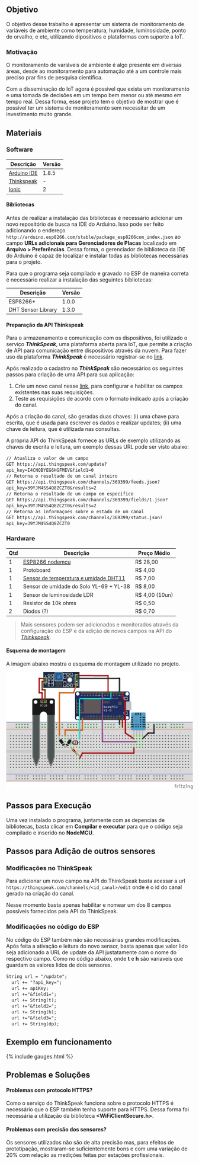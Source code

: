 ## Objetivo

O objetivo desse trabalho é apresentar um sistema de monitoramento de variáveis de ambiente como temperatura, humidade, luminosidade, ponto de orvalho, e etc, utilizando dipositivos e plataformas com suporte a IoT.

### Motivação

O monitoramento de variáveis de ambiente é algo presente em diversas áreas, desde ao monitoramento para automação até a um controle mais preciso prar fins de pesquisa científica.

Com a disseminação do IoT agora é possivel que exista um monitoramento e uma tomada de decisões em um tempo bem menor ou até mesmo em tempo real. Dessa forma, esse projeto tem o objetivo de mostrar que é possível ter um sistema de monitoramento sem necessitar de um investimento muito grande.

## Materiais

### Software

Descrição | Versão
------------ | -------------
[Arduino IDE](https://www.arduino.cc/)  |   1.8.5
[Thinkspeak](https://thingspeak.com/)   |   -
[Ionic](https://ionicframework.com/)    |   2 

#### Bibliotecas

Antes de realizar a instalação das bibliotecas é necessário adicionar um novo repositório de busca na IDE do Arduino. Isso pode ser feito adicionando o endereço `http://arduino.esp8266.com/stable/package_esp8266com_index.json` ao campo **URLs adicionais para Gerenciadores de Placas** localizado em **Arquivo > Preferências**. Dessa forma, o gerenciador de biblioteca da IDE do Arduino é capaz de localizar e instalar todas as bibliotecas necessárias para o projeto.

Para que o programa seja compilado e gravado no ESP de maneira correta é necessário realizar a instalação das seguintes bibliotecas:

Descrição | Versão
------------ | -------------
ESP8266*  |   1.0.0
DHT Sensor Library | 1.3.0

#### Preparação da API Thinkspeak

Para o armazenamento e comunicação com os dispositivos, foi utilizado o serviço ***ThinkSpeak***, uma plataforma aberta para IoT, que permite a criação de API para comunicação entre dispositivos através da nuvem. Para fazer uso da plataforma ***ThinkSpeak*** é necessário registrar-se no [link](https://thingspeak.com).

Após realizado o cadastro no ***ThinkSpeak*** são necessários os seguintes passos para criação de uma API para sua aplicação:

1. Crie um novo canal nesse [link](https://thingspeak.com/channels), para configurar e habilitar os campos existentes nas suas requisições.
2. Teste as requisições de acordo com o formato indicado após a criação do canal.

Após a criação do canal, são geradas duas chaves: (i) uma chave para escrita, que é usada para escrever os dados e realizar updates; (ii) uma chave de leitura, que é utilizada nas consultas.

A própria API do ThinkSpeak fornece as URLs de exemplo utilizando as chaves de escrita e leitura, um exemplo dessas URL pode ser visto abaixo:

```
// Atualiza o valor de um campo
GET https://api.thingspeak.com/update?api_key=I4CNQBYEG6HGFMEV&field1=0
// Retorna o resultado de um canal inteiro
GET https://api.thingspeak.com/channels/369399/feeds.json?api_key=39YJM4SS4Q8ZCZT0&results=2
// Retorna o resultado de um campo em especifico
GET https://api.thingspeak.com/channels/369399/fields/1.json?api_key=39YJM4SS4Q8ZCZT0&results=2
// Retorna as informaçoes sobre o estado de um canal
GET https://api.thingspeak.com/channels/369399/status.json?api_key=39YJM4SS4Q8ZCZT0
```

### Hardware

Qtd | Descrição | Preço Médio
------------ | ------------- | -------------
1   |   [ESP8266 nodemcu](https://www.filipeflop.com/blog/esp8266-nodemcu-como-programar/)  | R$ 28,00
1   |   Protoboard | R$ 4,00
1   |   [Sensor de temperatura e umidade DHT11](https://akizukidenshi.com/download/ds/aosong/DHT11.pdf) | R$ 7,00
1   |   Sensor de umidade do Solo YL-69 + YL-38| R$ 8,00
1   |   Sensor de luminosidade LDR | R$ 4,00 (10un)
1   |   Resistor de 10k ohms       | R$ 0,50
2   |   Diodos (?)                 | R$ 0,70

> Mais sensores podem ser adicionados e monitorados através da configuração do ESP e da adição de novos campos na API do [*Thinkspeak*](https://thingspeak.com).

#### Esquema de montagem

A imagem abaixo mostra o esquema de montagem utilizado no projeto.

![Esquema de montagem](documentacao/res/montagem_fritz_bb.png)

## Passos para Execução

Uma vez instalado o programa, juntamente com as depencias de bibliotecas, basta clicar em **Compilar e executar** para que o código seja compilado e inserido no **NodeMCU**.

## Passos para Adição de outros sensores

### Modificações no ThinkSpeak

Para adicionar um novo campo na API do ThinkSpeak basta acessar a url `https://thingspeak.com/channels/<id_canal>/edit` onde **<idCanal>** é o id do canal gerado na criação do  canal.

Nesse momento basta apenas habilitar e nomear um dos 8 campos possíveis fornecidos pela API do ThinkSpeak.

### Modificações no código do ESP

No código do ESP também não são necessárias grandes modificações. Após feita a ativação e leitura do novo sensor, basta apenas que valor lido seja adicionado a URL de update da API justatamente com o nome do respectivo campo. Como no código abaixo, onde **t** e **h** são variaveis que guardam os valores lidos de dois sensores.
```
String url = "/update";
  url += "?api_key=";
  url += apiKey;
  url +="&field1=";
  url += String(t);
  url +="&field2=";
  url += String(h);
  url +="&field3=";
  url += String(dp);
```

## Exemplo em funcionamento

{% include gauges.html %}

## Problemas e Soluções

#### Problemas com protocolo HTTPS?

Como o serviço do ThinkSpeak funciona sobre o protocolo HTTPS é necessário que o ESP também tenha suporte para HTTPS. Dessa forma foi necessária a utilização da biblioteca **<WiFiClientSecure.h>**.

#### Problemas com precisão dos sensores?

Os sensores utilizados não são de alta precisão mas, para efeitos de prototipação, mostraram-se suficientemente bons e com uma variação de 20% com relação as medições feitas por estações profissionais.

